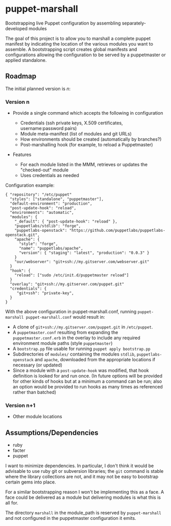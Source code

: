 puppet-marshall
===============

Bootstrapping live Puppet configuration by assembling separately-developed modules

The goal of this project is to allow you to marshall a complete puppet manifest by indicating the location of the various modules you want to assemble. A bootstrapping script creates global manifests and configurations allowing the configuration to be served by a puppetmaster or applied standalone.

Roadmap
-------

The initial planned version is _n_:

### Version n

* Provide a single command which accepts the following in configuration
    * Credentials (ssh private keys, X.509 certificates, username:password pairs)
    * Module meta-manifest (list of modules and git URLs)
    * How environments should be created (automatically by branches?)
    * Post-marshalling hook (for example, to reload a Puppetmaster)

* Features
    * For each module listed in the MMM, retrieves or updates the "checked-out" module
    * Uses credentials as needed

Configuration example:

    { "repository": "/etc/puppet"
      "styles": ["standalone", "puppetmaster"],
      "default-environment": "production",
      "post-update-hook": "reload",
      "environments": "automatic",
      "modules": {
        "_default": { "post-update-hook": "reload" },
        "puppetlabs/stdlib": "forge",
        "puppetlabs-openstack": "https://github.com/puppetlabs/puppetlabs-openstack.git",
        "apache": {
          "style": "forge",
          "name": "puppetlabs/apache",
          "version": { "staging": "latest", "production": "0.0.3" }
        }
        "our/webserver": "git+ssh://my.gitserver.com/webserver.git"
      }
      "hook": {
        "reload": ["sudo /etc/init.d/puppetmaster reload"]
      }
      "overlay": "git+ssh://my.gitserver.com/puppet.git"
      "credentials": {
         "git+ssh": "private-key",
      }
    }

With the above configuration in puppet-marshall.conf, running `puppet-marshall puppet-marshall.conf` would result in:

* A clone of `git+ssh://my.gitserver.com/puppet.git` in `/etc/puppet`.
* A `puppetmaster.conf` resulting from expanding the `puppetmaster.conf.erb` in the overlay to include any required environment module paths (style `puppetmaster`)
* A `bootstrap.pp` file usable for running `puppet apply bootstrap.pp`
* Subdirectories of `modules/` containing the modules `stdlib`, `puppetlabs-openstack` and `apache`, downloaded from the appropriate locations if necessary (or updated)
* Since a module with a `post-update-hook` was modified, that hook definition
  is looked for and run once. (In future options will be provided for other
  kinds of hooks but at a minimum a command can be run; also an option would
  be provided to run hooks as many times as referenced rather than batched)

### Version n+1

* Other module locations

Assumptions/Dependencies
------------------------

* ruby
* facter
* puppet

I want to minimize dependencies. In particular, I don't think it would be
advisable to use ruby git or subversion libraries; the `git` command is stable
where the library collections are not, and it may not be easy to bootstrap
certain gems into place.

For a similar bootstrapping reason I won't be implementing this as a face. A
face could be delivered as a module but delivering modules is what this is all
for.

The directory `marshall` in the module_path is reserved by `puppet-marshall`
and not configured in the puppetmaster configuration it emits.
